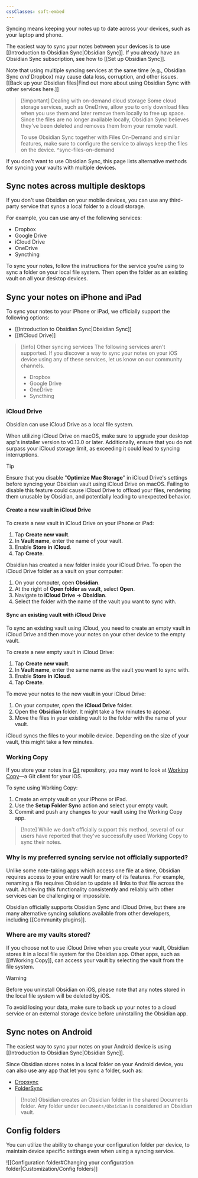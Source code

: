 ```yaml
---
cssClasses: soft-embed
---
```


Syncing means keeping your notes up to date across your devices, such as your laptop and phone.

The easiest way to sync your notes between your devices is to use [[Introduction to Obsidian Sync|Obsidian Sync]]. If you already have an Obsidian Sync subscription, see how to [[Set up Obsidian Sync]].

Note that using multiple syncing services at the same time (e.g., Obsidian Sync _and_ Dropbox) may cause data loss, corruption, and other issues. [[Back up your Obsidian files|Find out more about using Obsidian Sync with other services here.]]

> [!important] Dealing with on-demand cloud storage
> Some cloud storage services, such as OneDrive, allow you to only download files when you use them and later remove them locally to free up space. Since the files are no longer available locally, Obsidian Sync believes they've been deleted and removes them from your remote vault.
>
> To use Obsidian Sync together with Files On-Demand and similar features, make sure to configure the service to always keep the files on the device.
^sync-files-on-demand

If you don't want to use Obsidian Sync, this page lists alternative methods for syncing your vaults with multiple devices.

## Sync notes across multiple desktops

If you don't use Obsidian on your mobile devices, you can use any third-party service that syncs a local folder to a cloud storage.

For example, you can use any of the following services:

- Dropbox
- Google Drive
- iCloud Drive
- OneDrive
- Syncthing

To sync your notes, follow the instructions for the service you're using to sync a folder on your local file system. Then open the folder as an existing vault on all your desktop devices.

## Sync your notes on iPhone and iPad

To sync your notes to your iPhone or iPad, we officially support the following options:

- [[Introduction to Obsidian Sync|Obsidian Sync]]
- [[#iCloud Drive]]

> [!info] Other syncing services
> The following services aren't supported. If you discover a way to sync your notes on your iOS device using any of these services, let us know on our community channels.
>
> - Dropbox
> - Google Drive
> - OneDrive
> - Syncthing

### iCloud Drive

Obsidian can use iCloud Drive as a local file system.

When utilizing iCloud Drive on macOS, make sure to upgrade your desktop app's installer version to v0.13.0 or later. Additionally, ensure that you do not surpass your iCloud storage limit, as exceeding it could lead to syncing interruptions.

> [!tip]
> Ensure that you disable "**Optimize Mac Storage**" in iCloud Drive's settings before syncing your Obsidian vault using iCloud Drive on macOS. Failing to disable this feature could cause iCloud Drive to offload your files, rendering them unusable by Obsidian, and potentially leading to unexpected behavior.

#### Create a new vault in iCloud Drive

To create a new vault in iCloud Drive on your iPhone or iPad:

1. Tap **Create new vault**.
2. In **Vault name**, enter the name of your vault.
3. Enable **Store in iCloud**.
4. Tap **Create**.

Obsidian has created a new folder inside your iCloud Drive. To open the iCloud Drive folder as a vault on your computer:

1. On your computer, open **Obsidian**.
2. At the right of **Open folder as vault**, select **Open**.
3. Navigate to **iCloud Drive → Obsidian**.
4. Select the folder with the name of the vault you want to sync with.

#### Sync an existing vault with iCloud Drive

To sync an existing vault using iCloud, you need to create an empty vault in iCloud Drive and then move your notes on your other device to the empty vault.

To create a new empty vault in iCloud Drive:

1. Tap **Create new vault**.
2. In **Vault name**, enter the same name as the vault you want to sync with.
3. Enable **Store in iCloud**.
4. Tap **Create**.

To move your notes to the new vault in your iCloud Drive:

1. On your computer, open the **iCloud Drive** folder.
2. Open the **Obsidian** folder. It might take a few minutes to appear.
3. Move the files in your existing vault to the folder with the name of your vault.

iCloud syncs the files to your mobile device. Depending on the size of your vault, this might take a few minutes.

### Working Copy

If you store your notes in a [Git](https://git-scm.com/) repository, you may want to look at [Working Copy](https://apps.apple.com/us/app/working-copy-git-client/id896694807)—a Git client for your iOS.

To sync using Working Copy:

1. Create an empty vault on your iPhone or iPad.
2. Use the **Setup Folder Sync** action and select your empty vault.
3. Commit and push any changes to your vault using the Working Copy app.

> [!note] While we don't officially support this method, several of our users have reported that they've successfully used Working Copy to sync their notes.

### Why is my preferred syncing service not officially supported?

Unlike some note-taking apps which access one file at a time, Obsidian requires access to your entire vault for many of its features. For example, renaming a file requires Obsidian to update all links to that file across the vault. Achieving this functionality consistently and reliably with other services can be challenging or impossible. 

Obsidian officially supports Obsidian Sync and iCloud Drive, but there are many alternative syncing solutions available from other developers, including [[Community plugins]].

### Where are my vaults stored?

If you choose not to use iCloud Drive when you create your vault, Obsidian stores it in a local file system for the Obsidian app. Other apps, such as [[#Working Copy]], can access your vault by selecting the vault from the file system.

> [!warning]
> Before you uninstall Obsidian on iOS, please note that any notes stored in the local file system will be deleted by iOS. 
> 
> To avoid losing your data, make sure to back up your notes to a cloud service or an external storage device before uninstalling the Obsidian app.

## Sync notes on Android

The easiest way to sync your notes on your Android device is using [[Introduction to Obsidian Sync|Obsidian Sync]].

Since Obsidian stores notes in a local folder on your Android device, you can also use any app that let you sync a folder, such as:

- [Dropsync](https://play.google.com/store/apps/details?id=com.ttxapps.dropsync)
- [FolderSync](https://play.google.com/store/apps/details?id=dk.tacit.android.foldersync.lite)

> [!note] Obsidian creates an Obsidian folder in the shared Documents folder. Any folder under `Documents/Obsidian` is considered an Obsidian vault.

## Config folders

You can utilize the ability to change your configuration folder per device, to maintain device specific settings even when using a syncing service. 

![[Configuration folder#Changing your configuration folder|Customization/Config folders]]
